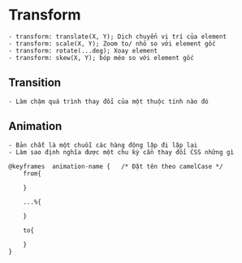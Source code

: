 # Transform
    - transform: translate(X, Y); Dịch chuyển vị trí của element
    - transform: scale(X, Y); Zoom to/ nhỏ so với element gốc
    - transform: rotate(...deg); Xoay element
    - transform: skew(X, Y); bóp méo so với element gốc

## Transition
    - Làm chậm quá trình thay đổi của một thuộc tính nào đó

## Animation
    - Bản chất là một chuỗi các hàng động lặp đi lặp lại
    - Làm sao định nghĩa được một chu kỳ cần thay đổi CSS những gì

    @keyframes  animation-name {   /* Đặt tên theo camelCase */
        from{

        }

        ...%{

        }

        to{

        }
    }


